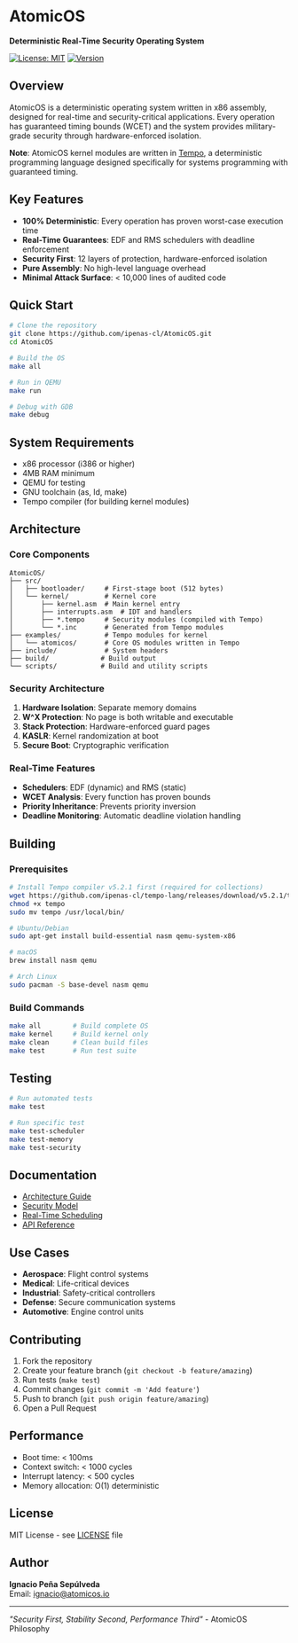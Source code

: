 # AtomicOS

**Deterministic Real-Time Security Operating System**

[![License: MIT](https://img.shields.io/badge/License-MIT-blue.svg)](LICENSE)
[![Version](https://img.shields.io/badge/version-5.1.1-green)](https://github.com/ipenas-cl/AtomicOS/releases)

## Overview

AtomicOS is a deterministic operating system written in x86 assembly, designed for real-time and security-critical applications. Every operation has guaranteed timing bounds (WCET) and the system provides military-grade security through hardware-enforced isolation.

**Note**: AtomicOS kernel modules are written in [Tempo](https://github.com/ipenas-cl/Tempo-Lang), a deterministic programming language designed specifically for systems programming with guaranteed timing.

## Key Features

- **100% Deterministic**: Every operation has proven worst-case execution time
- **Real-Time Guarantees**: EDF and RMS schedulers with deadline enforcement
- **Security First**: 12 layers of protection, hardware-enforced isolation
- **Pure Assembly**: No high-level language overhead
- **Minimal Attack Surface**: < 10,000 lines of audited code

## Quick Start

```bash
# Clone the repository
git clone https://github.com/ipenas-cl/AtomicOS.git
cd AtomicOS

# Build the OS
make all

# Run in QEMU
make run

# Debug with GDB
make debug
```

## System Requirements

- x86 processor (i386 or higher)
- 4MB RAM minimum
- QEMU for testing
- GNU toolchain (as, ld, make)
- Tempo compiler (for building kernel modules)

## Architecture

### Core Components

```
AtomicOS/
├── src/
│   ├── bootloader/     # First-stage boot (512 bytes)
│   └── kernel/         # Kernel core
│       ├── kernel.asm  # Main kernel entry
│       ├── interrupts.asm  # IDT and handlers
│       ├── *.tempo     # Security modules (compiled with Tempo)
│       └── *.inc       # Generated from Tempo modules
├── examples/           # Tempo modules for kernel
│   └── atomicos/       # Core OS modules written in Tempo
├── include/            # System headers
├── build/             # Build output
└── scripts/           # Build and utility scripts
```

### Security Architecture

1. **Hardware Isolation**: Separate memory domains
2. **W^X Protection**: No page is both writable and executable
3. **Stack Protection**: Hardware-enforced guard pages
4. **KASLR**: Kernel randomization at boot
5. **Secure Boot**: Cryptographic verification

### Real-Time Features

- **Schedulers**: EDF (dynamic) and RMS (static)
- **WCET Analysis**: Every function has proven bounds
- **Priority Inheritance**: Prevents priority inversion
- **Deadline Monitoring**: Automatic deadline violation handling

## Building

### Prerequisites

```bash
# Install Tempo compiler v5.2.1 first (required for collections)
wget https://github.com/ipenas-cl/tempo-lang/releases/download/v5.2.1/tempo
chmod +x tempo
sudo mv tempo /usr/local/bin/

# Ubuntu/Debian
sudo apt-get install build-essential nasm qemu-system-x86

# macOS
brew install nasm qemu

# Arch Linux
sudo pacman -S base-devel nasm qemu
```

### Build Commands

```bash
make all        # Build complete OS
make kernel     # Build kernel only
make clean      # Clean build files
make test       # Run test suite
```

## Testing

```bash
# Run automated tests
make test

# Run specific test
make test-scheduler
make test-memory
make test-security
```

## Documentation

- [Architecture Guide](docs/architecture/KERNEL_DESIGN.md)
- [Security Model](docs/SECURITY.md)
- [Real-Time Scheduling](docs/SCHEDULING.md)
- [API Reference](docs/api/)

## Use Cases

- **Aerospace**: Flight control systems
- **Medical**: Life-critical devices
- **Industrial**: Safety-critical controllers
- **Defense**: Secure communication systems
- **Automotive**: Engine control units

## Contributing

1. Fork the repository
2. Create your feature branch (`git checkout -b feature/amazing`)
3. Run tests (`make test`)
4. Commit changes (`git commit -m 'Add feature'`)
5. Push to branch (`git push origin feature/amazing`)
6. Open a Pull Request

## Performance

- Boot time: < 100ms
- Context switch: < 1000 cycles
- Interrupt latency: < 500 cycles
- Memory allocation: O(1) deterministic

## License

MIT License - see [LICENSE](LICENSE) file

## Author

**Ignacio Peña Sepúlveda**  
Email: ignacio@atomicos.io

---

*"Security First, Stability Second, Performance Third"* - AtomicOS Philosophy
